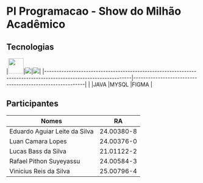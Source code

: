# PI Programacao - Show do Milhão Acadêmico

## Tecnologias
|<img src="https://cdn.jsdelivr.net/gh/devicons/devicon@latest/icons/java/java-original-wordmark.svg" width="40"/>|<img src="https://cdn.jsdelivr.net/gh/devicons/devicon@latest/icons/mysql/mysql-original-wordmark.svg" />|<img src="https://cdn.jsdelivr.net/gh/devicons/devicon@latest/icons/figma/figma-original.svg" />|
|-----------------------------------------------------------------------------------------------------------------|----------------------------------------------------------|                                                                                                |
|JAVA                                                                                                             |MYSQL                                                     |FIGMA                                                                                           |

## Participantes
|Nomes                        |RA        |
|-----------------------------|----------|
|Eduardo Aguiar Leite da Silva|24.00380-8|
|Luan Camara Lopes            |24.00376-0|
|Lucas Bass da Silva          |21.01122-2|
|Rafael Pithon Suyeyassu      |24.00584-3|
|Vinicius Reis da Silva       |25.00796-4|